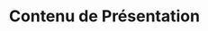 ---
title: Contenu de Présentation
type: docs
weight: 30
url: /fr/androidjava/presentation-content/
---